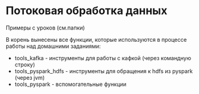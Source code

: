 # Потоковая обработка данных

Примеры с уроков (см.папки)

В корень вынесены все функции, которые используются в процессе работы над домашними заданиями:

- tools_kafka - инструменты для работы с кафкой (через командную строку)
- tools_pyspark_hdfs - инструменты для обращения к hdfs из pyspark (через jvm)
- tools_pyspark - вспомогательные функции
